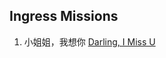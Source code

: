 ## Ingress Missions
1. 小姐姐，我想你  [Darling, I Miss U](https://github.com/atooy/Ingress/blob/master/Mission/%E5%B0%8F%E5%A7%90%E5%A7%90%EF%BC%8C%E6%88%91%E6%83%B3%E4%BD%A0.png)
